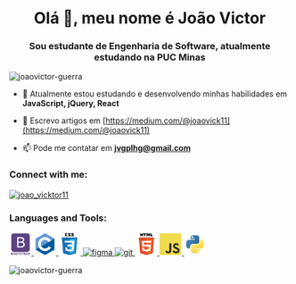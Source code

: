<h1 align="center">Olá 👋, meu nome é João Victor</h1>
<h3 align="center">Sou estudante de Engenharia de Software, atualmente estudando na PUC Minas</h3>

<p align="left"> <img src="https://komarev.com/ghpvc/?username=joaovictor-guerra&label=Profile%20views&color=0e75b6&style=flat" alt="joaovictor-guerra" /> </p>

- 🌱 Atualmente estou estudando e desenvolvendo minhas habilidades em **JavaScript, jQuery, React**

- 📝 Escrevo artigos em [https://medium.com/@joaovick11](https://medium.com/@joaovick11)

- 📫 Pode me contatar em **jvgplhg@gmail.com**

<h3 align="left">Connect with me:</h3>
<p align="left">
<a href="https://instagram.com/joao_vicktor11" target="blank"><img align="center" src="https://raw.githubusercontent.com/rahuldkjain/github-profile-readme-generator/master/src/images/icons/Social/instagram.svg" alt="joao_vicktor11" height="30" width="40" /></a>
</p>

<h3 align="left">Languages and Tools:</h3>
<p align="left"> <a href="https://getbootstrap.com" target="_blank"> <img src="https://raw.githubusercontent.com/devicons/devicon/master/icons/bootstrap/bootstrap-plain-wordmark.svg" alt="bootstrap" width="40" height="40"/> </a> <a href="https://www.cprogramming.com/" target="_blank"> <img src="https://raw.githubusercontent.com/devicons/devicon/master/icons/c/c-original.svg" alt="c" width="40" height="40"/> </a> <a href="https://www.w3schools.com/css/" target="_blank"> <img src="https://raw.githubusercontent.com/devicons/devicon/master/icons/css3/css3-original-wordmark.svg" alt="css3" width="40" height="40"/> </a> <a href="https://www.figma.com/" target="_blank"> <img src="https://www.vectorlogo.zone/logos/figma/figma-icon.svg" alt="figma" width="40" height="40"/> </a> <a href="https://git-scm.com/" target="_blank"> <img src="https://www.vectorlogo.zone/logos/git-scm/git-scm-icon.svg" alt="git" width="40" height="40"/> </a> <a href="https://www.w3.org/html/" target="_blank"> <img src="https://raw.githubusercontent.com/devicons/devicon/master/icons/html5/html5-original-wordmark.svg" alt="html5" width="40" height="40"/> </a> <a href="https://developer.mozilla.org/en-US/docs/Web/JavaScript" target="_blank"> <img src="https://raw.githubusercontent.com/devicons/devicon/master/icons/javascript/javascript-original.svg" alt="javascript" width="40" height="40"/> </a> <a href="https://www.python.org" target="_blank"> <img src="https://raw.githubusercontent.com/devicons/devicon/master/icons/python/python-original.svg" alt="python" width="40" height="40"/> </a> </p>

<p><img align="center" src="https://github-readme-stats.vercel.app/api/top-langs?username=joaovictor-guerra&show_icons=true&locale=en&layout=compact" alt="joaovictor-guerra" /></p>
